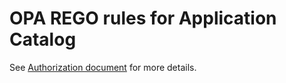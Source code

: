 <!--
SPDX-FileCopyrightText: (C) 2025 Intel Corporation
SPDX-License-Identifier: Apache-2.0
-->

# OPA REGO rules for Application Catalog

See [Authorization document](../../../../docs/authorization.md) for more details.
